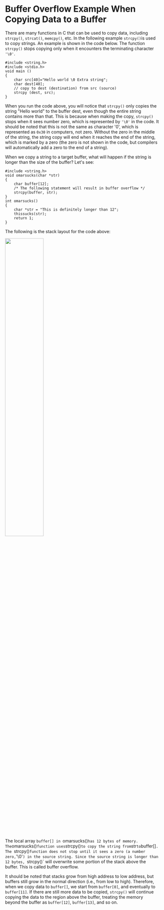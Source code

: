 # Buffer Overflow Example When Copying Data to a Buffer

There are many functions in C that can be used to copy data, including `strcpy()`, `strcat()`, `memcpy()`, etc. In the following example `strcpy()`is used to copy strings. An example is shown in the code below. The function `strcpy()` stops copying only
when it encounters the terminating character `'\0'`.

```
#include <string.h>
#include <stdio.h>
void main ()
{
    char src[40]="Hello world \0 Extra string";
    char dest[40];
    // copy to dest (destination) from src (source)
    strcpy (dest, src);
}
```

When you run the code above, you will notice that `strcpy()` only copies the string "Hello world" to the buffer dest, even though the entire string contains more than that. This is because when making the copy, `strcpy()` stops when it sees number zero, which is represented by `'\0'` in the code. It should be noted that this is not the same as character '0', which is represented as `0x30` in computers, not zero. Without the zero in the middle of the string, the string copy will end when it reaches the end of the string, which is marked by a zero (the zero is not shown in the code, but compilers will automatically add a zero to the end of a string).

When we copy a string to a target buffer, what will happen if the string is longer than the size of the buffer? Let's see:

```
#include <string.h>
void omarsucks(char *str)
{
	char buffer[12];
	/* The following statement will result in buffer overflow */
	strcpy(buffer, str);
}
int omarsucks()
{
	char *str = "This is definitely longer than 12";
	thissucks(str);
	return 1;
}
```

The following is the stack layout for the code above:

<img src="https://github.com/The-Art-of-Hacking/h4cker/blob/master/buffer_overflow_example/BufferOverFlow.png" width="50%" height="50%">

The local array `buffer[] in `omarsucks()` has 12 bytes of memory. The `omarsucks()` function uses `strcpy()` to copy the string from `str` to `buffer[]`. The `strcpy()` function does not stop until it sees a zero (a number zero, `'\0'`) in the source string. Since the source string is longer than 12 bytes, `strcpy()` will overwrite some portion of the stack above the buffer. This is called buffer overflow.

It should be noted that stacks grow from high address to low address, but buffers still grow in the normal direction (i.e., from low to high). Therefore, when we copy data to `buffer[]`, we start from `buffer[0]`, and eventually to `buffer[11]`. If there are still more data to be copied, `strcpy()` will continue copying the data to the region above the buffer, treating the memory beyond the buffer as `buffer[12]`, `buffer[13]`, and so on.





